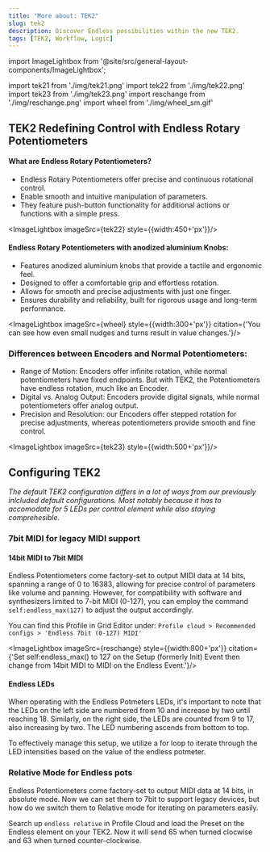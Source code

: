 ```yaml
---
title: "More about: TEK2"
slug: tek2
description: Discover Endless possibilities within the new TEK2.
tags: [TEK2, Workflow, Logic]
---
```


import ImageLightbox from '@site/src/general-layout-components/ImageLightbox';

import tek21 from './img/tek21.png'
import tek22 from './img/tek22.png'
import tek23 from './img/tek23.png'
import reschange from './img/reschange.png'
import wheel from './img/wheel_sm.gif'

## TEK2 Redefining Control with Endless Rotary Potentiometers

#### What are Endless Rotary Potentiometers?

- Endless Rotary Potentiometers offer precise and continuous rotational control.
- Enable smooth and intuitive manipulation of parameters.
- They feature push-button functionality for additional actions or functions with a simple press.

<ImageLightbox imageSrc={tek22} style={{width:450+'px'}}/>

#### Endless Rotary Potentiometers with anodized aluminium Knobs:

- Features anodized aluminium knobs that provide a tactile and ergonomic feel.
- Designed to offer a comfortable grip and effortless rotation.
- Allows for smooth and precise adjustments with just one finger.
- Ensures durability and reliability, built for rigorous usage and long-term performance.

<ImageLightbox imageSrc={wheel} style={{width:300+'px'}} citation={'You can see how even small nudges and turns result in value changes.'}/>

### Differences between Encoders and Normal Potentiometers:

- Range of Motion: Encoders offer infinite rotation, while normal potentiometers have fixed endpoints. But with TEK2, the Potentiometers have endless rotation, much like an Encoder.
- Digital vs. Analog Output: Encoders provide digital signals, while normal potentiometers offer analog output.
- Precision and Resolution: our Encoders offer stepped rotation for precise adjustments, whereas potentiometers provide smooth and fine control.

<ImageLightbox imageSrc={tek23} style={{width:500+'px'}}/>

## Configuring TEK2

_The default TEK2 configuration differs in a lot of ways from our previously inlcluded default configurations. Most notably because it has to accomodate for 5 LEDs per control element while also staying comprehesible._

### 7bit MIDI for legacy MIDI support

<!---Szerintem jöhetne ide még szöveg/kép arról hogy a normális config milyen és ehhez képest miért kell másképp működjön a TEK2-es config.--->

#### 14bit MIDI to 7bit MIDI

Endless Potentiometers come factory-set to output MIDI data at 14 bits, spanning a range of 0 to 16383, allowing for precise control of parameters like volume and panning.
However, for compatibility with software and synthesizers limited to 7-bit MIDI (0-127), you can employ the command `self:endless_max(127)` to adjust the output accordingly.

You can find this Profile in Grid Editor under: `Profile cloud > Recommended configs > 'Endless 7bit (0-127) MIDI'`

<ImageLightbox imageSrc={reschange} style={{width:800+'px'}} citation={'Set self:endless_max() to 127 on the Setup (formerly Init) Event then change from 14bit MIDI to MIDI on the Endless Event.'}/>

#### Endless LEDs

When operating with the Endless Potmeters LEDs, it's important to note that the LEDs on the left side are numbered from 10 and increase by two until reaching 18. Similarly, on the right side, the LEDs are counted from 9 to 17, also increasing by two. The LED numbering ascends from bottom to top.

To effectively manage this setup, we utilize a for loop to iterate through the LED intensities based on the value of the endless potmeter.

### Relative Mode for Endless pots

Endless Potentiometers come factory-set to output MIDI data at 14 bits, in absolute mode. Now we can set them to 7bit to support legacy devices, but how do we switch them to Relative mode for iterating on parameters easily.

Search up `endless relative` in Profile Cloud and load the Preset on the Endless element on your TEK2. Now it will send 65 when turned clocwise and 63 when turned counter-clockwise.

<!---
Magyarázat arról hogy hogyan működik az h self:endless_state() van a val-nál self:endless_value() helyett.

--->
